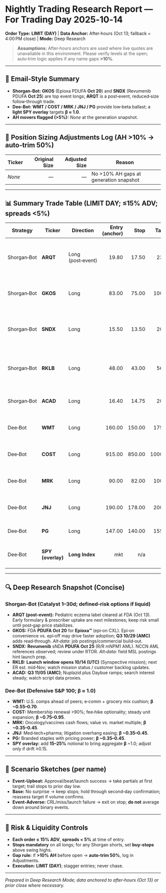 # Nightly Trading Research Report — For Trading Day **2025‑10‑14**

**Order Type:** **LIMIT (DAY)**  |  **Data Anchor:** After‑hours (Oct 13; fallback = 4:00 PM close)  |  **Mode:** Deep Research

> **Assumptions:** After‑hours anchors are used where live quotes are unavailable in this environment. Please verify levels at the open; auto‑trim logic applies if any name gaps **>10%**.

---

## 📧 Email‑Style Summary
- **Shorgan‑Bot:** **GKOS** (Epioxa PDUFA **Oct 20**) and **SNDX** (Revumenib PDUFA **Oct 25**) are top event longs; **ARQT** is a post‑event, reduced‑size follow‑through trade.  
- **Dee‑Bot:** **WMT / COST / MRK / JNJ / PG** provide low‑beta ballast; a **light SPY overlay** targets **β ≈ 1.0**.  
- **AH movers flagged (>5%):** *None* at the generation snapshot.

---

## 🧾 Position Sizing Adjustments Log (AH >10% → auto‑trim 50%)
| Ticker | Original Size | Adjusted Size | Reason |
|---|---:|---:|---|
| *None* | — | — | No >10% AH gaps at generation snapshot |

---

## 📊 Summary Trade Table (LIMIT DAY; ≤15% ADV; spreads <5%)
| Strategy | Ticker | Direction | Entry (anchor) | Stop | Target | Sizing | Catalyst / Rationale |
|---|---|---|---:|---:|---:|---:|---|
| Shorgan‑Bot | **ARQT** | Long (post‑event) | 19.80 | 17.50 | 23.00 | **2%** | **PDUFA Oct 13** approved (Zoryve pediatric); manage post‑gap risk with smaller size. |
| Shorgan‑Bot | **GKOS** | Long | 83.00 | 75.00 | 100.00 | **5%** | **PDUFA Oct 20** (Epioxa; epi‑on CXL) + **Q3 10/29 (AMC)**; adoption tailwind. |
| Shorgan‑Bot | **SNDX** | Long | 15.50 | 13.50 | 20.00 | **5%** | **PDUFA Oct 25** (Revumenib; menin inhibitor); NCCN visibility; asymmetric event RR. |
| Shorgan‑Bot | **RKLB** | Long | 48.00 | 43.00 | 56.00 | **4%** | **Launch window opens Oct 14 (UTC)**; backlog/missions cadence supportive. |
| Shorgan‑Bot | **ACAD** | Long | 16.40 | 14.75 | 20.50 | **4%** | **Q3 11/05 (AMC)**; Nuplazid+Daybue ramps; sentiment improving. |
| Dee‑Bot | **WMT** | Long | 160.00 | 150.00 | 175.00 | **8%** | Grocery share + e‑comm growth; resilient comps; low beta ballast. |
| Dee‑Bot | **COST** | Long | 915.00 | 850.00 | 1000.00 | **8%** | Membership annuity; fee‑hike optionality; steady FCF. |
| Dee‑Bot | **MRK** | Long | 90.00 | 82.00 | 100.00 | **8%** | Keytruda engine + diversified pipeline; low beta stabilizer. |
| Dee‑Bot | **JNJ** | Long | 190.00 | 178.00 | 200.00 | **7%** | Med‑tech/pharma mix; AAA balance sheet; dividend anchor. |
| Dee‑Bot | **PG** | Long | 147.00 | 140.00 | 155.00 | **7%** | Staples pricing power; margin resilience. |
| Dee‑Bot | **SPY (overlay)** | **Long Index** | mkt | n/a | n/a | **15–25%** | Dial portfolio **β → ≈1.0** if drift ≥0.15; scale dynamically. |

---

## 🔍 Deep Research Snapshot (Concise)

### Shorgan‑Bot (Catalyst 1–30d; defined‑risk options if liquid)
- **ARQT (post‑event):** Pediatric eczema label cleared at FDA (Oct 13). Early formulary & prescriber uptake are next milestones; keep risk small until post‑gap price stabilizes.  
- **GKOS:** FDA **PDUFA Oct 20** for **Epioxa™** (epi‑on CXL). Epi‑on convenience vs. epi‑off may drive faster adoption; **Q3 10/29 (AMC)** adds read‑through. *Alt‑data:* job postings/commercial build‑out.  
- **SNDX:** **Revumenib** sNDA **PDUFA Oct 25** (R/R mNPM1 AML). NCCN AML references observed; review under RTOR. *Alt‑data:* field MSL postings hint launch prep.  
- **RKLB:** **Launch window opens 10/14 (UTC)** (Synspective mission); next ER est. mid‑Nov; watch mission status / customer backlog updates.  
- **ACAD:** **Q3 11/05 (AMC)**; Nuplazid plus Daybue ramps; search interest steady; watch script data proxies.

### Dee‑Bot (Defensive S&P 100; β ≈ 1.0)
- **WMT:** U.S. comps ahead of peers; e‑comm + grocery mix cushion; **β ~0.55–0.70**.  
- **COST:** Membership renewal >90%; fee‑hike optionality; steady unit expansion; **β ~0.75–0.95**.  
- **MRK:** Oncology/vaccines cash flows; value vs. market multiple; **β ~0.35–0.45**.  
- **JNJ:** Med‑tech+pharma; litigation overhang easing; **β ~0.35–0.45**.  
- **PG:** Branded staples with pricing power; **β ~0.35–0.45**.  
- **SPY overlay:** add **15–25%** notional to bring aggregate **β** ~1.0; adjust only if drift ≥0.15.

---

## 🧪 Scenario Sketches (per name)
- **Event‑Upbeat:** Approval/beat/launch success → take partials at first target; trail stops to prior day low.  
- **Base:** No surprise → keep stops; hold through second‑day confirmation; reassess target if volume confirms.  
- **Event‑Adverse:** CRL/miss/launch failure → exit on stop; **do not** average down around binary events.

---

## 🧠 Risk & Liquidity Controls
- **Each order ≤ 15% ADV**, **spreads < 5%** at time of entry.  
- **Stops mandatory** on all longs; for any Shorgan shorts, set **buy‑stops** above swing highs.  
- **Gap rule:** if **>10% AH** before open → **auto‑trim 50%**, log in Adjustments.  
- **Execution:** **LIMIT (DAY)**; stagger entries; never chase.

---

*Prepared in Deep Research Mode; data anchored to after‑hours (Oct 13) or prior close where necessary.*
